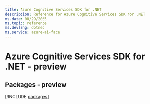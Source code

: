 ```yaml
---
title: Azure Cognitive Services SDK for .NET
description: Reference for Azure Cognitive Services SDK for .NET
ms.date: 08/29/2025
ms.topic: reference
ms.devlang: dotnet
ms.service: azure-ai-face
---
```

# Azure Cognitive Services SDK for .NET - preview
## Packages - preview
[!INCLUDE [packages](cognitive-services-index.md)]